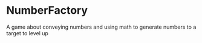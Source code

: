 # NumberFactory
A game about conveying numbers and using math to generate numbers to a target to level up
